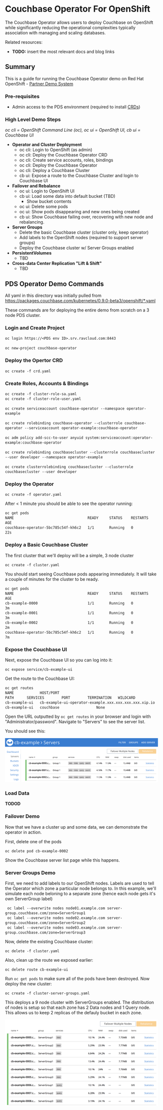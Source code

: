 

# Couchbase Operator For OpenShift

The Couchbase Operator allows users to deploy Couchbase on OpenShift while significantly reducing the operational complexities typically association with managing and scaling databases.

Related resources:

- **TODO:** insert the most relevant docs and blog links

## Summary 

This is a guide for running the Couchbase Operator demo on Red Hat OpenShift - [Partner Demo System](https://www.redhat.com/en/partners/rhpds)

### Pre-requisites

- Admin access to the PDS environment (required to install [CRDs](https://blog.openshift.com/kubernetes-custom-resources-grow-up-in-v1-10/))


### High Level Demo Steps

*oc cli = OpenShift Command Line (oc), oc ui = OpenShift UI, cb ui = Couchbase UI*


- **Operator and Cluster Deployment**
	- oc cli: Login to OpenShift (as admin) 
	- oc cli: Deploy the Couchbase Operator CRD 
	- oc cli: Create service accounts, roles, bindings
	- oc cli: Deploy the Couchbase Operator
	- oc cli: Deploy a Couchbase Cluster
	- cb ui: Expose a route to the Couchbase Cluster and login to Couchbase UI
- **Failover and Rebalance**
	- oc ui: Login to OpenShift UI
	- cb ui: Load some data into default bucket (TBD)
	    - Show bucket contents
	- oc ui: Delete some pods
   - oc ui: Show pods disappearing and new ones being created
   - cb ui: Show Couchbase failing over, recovering with new node and rebalancing.
- **Server Groups**
	- Delete the basic Couchbase cluster (cluster only, keep operator)
    - Add labels to the OpenShift nodes (required to support server groups)
	- Deploy the Couchbase cluster w/ Server Groups enabled
- **PersistentVolumes**
    - TBD
- **Cross-data Center Replication "Lift & Shift"**
    - TBD


## PDS Operator Demo Commands

All yaml in this directory was initially pulled from https://packages.couchbase.com/kubernetes/0.9.0-beta3/openshift/*.yaml

These commands are for deploying the entire demo from scratch on a 3 node PDS cluster.


### Login and Create Project
```
oc login https://<PDS env ID>.srv.ravcloud.com:8443

oc new-project couchbase-operator
```

### Deploy the Opertor CRD

```
oc create -f crd.yaml
```

### Create Roles, Accounts & Bindings

```
oc create -f cluster-role-sa.yaml
oc create -f cluster-role-user.yaml

oc create serviceaccount couchbase-operator --namespace operator-example

oc create rolebinding couchbase-operator --clusterrole couchbase-operator --serviceaccount operator-example:couchbase-operator

oc adm policy add-scc-to-user anyuid system:serviceaccount:operator-example:couchbase-operator

oc create rolebinding couchbasecluster --clusterrole couchbasecluster --user developer --namespace operator-example

oc create clusterrolebinding couchbasecluster --clusterrole couchbasecluster --user developer

```

### Deploy the Operator

```
oc create -f operator.yaml
```

After < 1 minute you should be able to see the operator running:

```
oc get pods
NAME                                  READY     STATUS    RESTARTS   AGE
couchbase-operator-5bc785c54f-kh6c2   1/1       Running   0          22s
```

### Deploy a Basic Couchbase Cluster

The first cluster that we'll deploy will be a simple, 3 node cluster

```
oc create -f cluster.yaml
```

You should start seeing Couchbase pods appearing immediately. It will take a couple of minutes for the cluster to be ready.

```
oc get pods
NAME                                  READY     STATUS    RESTARTS   AGE
cb-example-0000                       1/1       Running   0          3m
cb-example-0001                       1/1       Running   0          3m
cb-example-0002                       1/1       Running   0          2m
couchbase-operator-5bc785c54f-kh6c2   1/1       Running   0          7m
```

### Expose the Couchbase UI

Next, expose the Couchbase UI so you can log into it:

```
oc expose service/cb-example-ui
```

Get the route to the Couchbase UI:

```
oc get routes
NAME            HOST/PORT                                               PATH      SERVICES        PORT        TERMINATION   WILDCARD
cb-example-ui   cb-example-ui-operator-example.xxx.xxx.xxx.xxx.xip.io             cb-example-ui   couchbase                 None
``` 

Open the URL outputted by `oc get routes` in your browser and login with "Administrator/password". Navigate to "Servers" to see the server list.

You should see this:

![dsa](img/3node-server-list.png)

### Load Data

**TODOD**


### Failover Demo

Now that we have a cluster up and some data, we can demonstrate the operator in action. 

First, delete one of the pods

```
oc delete pod cb-example-0002
```

Show the Couchbase server list page while this happens.

### Server Groups Demo

First, we need to add labels to our OpenShift nodes. Labels are used to tell the Operator which zone a particular node belongs to. In this example, we'll simulate each node beloning to a separate zone (hence each node gets it's own ServerGroup label)

```
 oc label --overwrite nodes node01.example.com server-group.couchbase.com/zone=ServerGroup1
 oc label --overwrite nodes node02.example.com server-group.couchbase.com/zone=ServerGroup2
 oc label --overwrite nodes node03.example.com server-group.couchbase.com/zone=ServerGroup3
```

Now, delete the existing Couchbase cluster:

```
oc delete -f cluster.yaml
```

Also, clean up the route we exposed earlier:

```
oc delete route cb-example-ui
```

Run `oc get pods` to make sure all of the pods have been destroyed. Now deploy the new cluster:

```
oc create -f cluster-server-groups.yaml
```

This deploys a 9 node cluster with ServerGroups enabled. The distribution of nodes is setup so that each zone has 2 Data nodes and 1 Query node. This allows us to keep 2 replicas of the defauly bucket in each zone.

![](img/9node-server-list.png)

